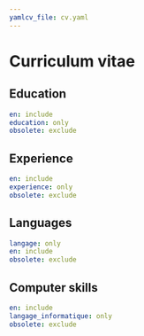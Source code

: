 ```yaml
---
yamlcv_file: cv.yaml
---
```


# Curriculum vitae

## Education

```{.yaml .yamlcv}
en: include
education: only
obsolete: exclude
```
## Experience

```{.yaml .yamlcv}
en: include
experience: only
obsolete: exclude
```

## Languages

```{.yaml .yamlcv .language}
langage: only
en: include
obsolete: exclude
```

## Computer skills

```{.yaml .yamlcv .computerwrap title="Languages"}
en: include
langage_informatique: only
obsolete: exclude
```

